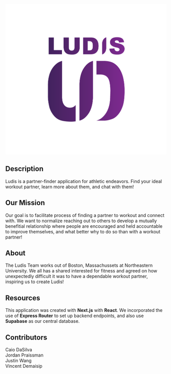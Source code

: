 ![LudisLogo](/public/LudisLogoWithTitle.png)

## Description

Ludis is a partner-finder application for athletic endeavors. Find your ideal workout partner, learn more about them, and chat with them!

## Our Mission

Our goal is to facilitate process of finding a partner to workout and connect with. We want to normalize reaching out to others to develop a mutually benefitial relationship where people are encouraged and held accountable to improve themselves, and what better why to do so than with a workout partner!

## About

The Ludis Team works out of Boston, Massachussets at Northeastern University. We all has a shared interested for fitness and agreed on how unexpectedly difficult it was to have a dependable workout partner, inspiring us to create Ludis!

## Resources

This application was created with **Next.js** with **React**. We incorporated the use of **Express Router** to set up backend endpoints, and also use **Supabase** as our central database.

## Contributors

Caio DaSilva  
Jordan Praissman  
Justin Wang  
Vincent Demaisip
